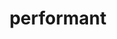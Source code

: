 ---
class: "enduserbenefits"
index: 2
title: "performant"
img: "/img/enduser-icons/performant-software.svg"
heading: "Performant"
description: "Segmented and distributed files allow for multi-threaded concurrent downloads."
---